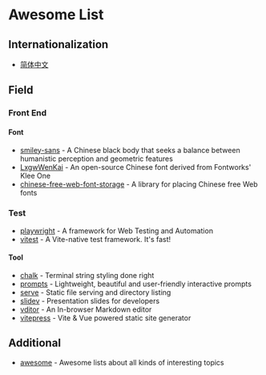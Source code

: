 # Awesome List

## Internationalization

- [简体中文](./README-CN.md)

## Field

### Front End

#### Font

- [smiley-sans](https://github.com/atelier-anchor/smiley-sans) - A Chinese black body that seeks a balance between humanistic perception and geometric features
- [LxgwWenKai](https://github.com/lxgw/LxgwWenKai) - An open-source Chinese font derived from Fontworks' Klee One
- [chinese-free-web-font-storage](https://github.com/KonghaYao/chinese-free-web-font-storage/tree/branch) -  A library for placing Chinese free Web fonts

### Test

- [playwright](https://github.com/microsoft/playwright) - A framework for Web Testing and Automation
- [vitest](https://github.com/vitest-dev/vitest) - A Vite-native test framework. It's fast!

#### Tool

- [chalk](https://github.com/chalk/chalk.git) -  Terminal string styling done right
- [prompts](https://github.com/terkelg/prompts.git) - Lightweight, beautiful and user-friendly interactive prompts
- [serve](https://github.com/vercel/serve.git) - Static file serving and directory listing
- [slidev](https://github.com/slidevjs/slidev) - Presentation slides for developers
- [vditor](https://github.com/Vanessa219/vditor.git) - An In-browser Markdown editor
- [vitepress](https://github.com/vuejs/vitepress) - Vite & Vue powered static site generator

## Additional

- [awesome](https://github.com/sindresorhus/awesome) - Awesome lists about all kinds of interesting topics
